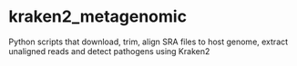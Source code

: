 # kraken2_metagenomic
Python scripts that download, trim, align SRA files to host genome, extract unaligned reads and detect pathogens using Kraken2
